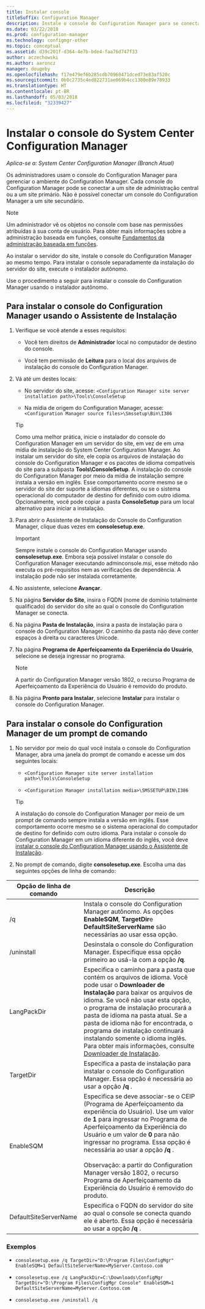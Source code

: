 ```yaml
---
title: Instalar console
titleSuffix: Configuration Manager
description: Instale o console do Configuration Manager para se conectar a um site de administração central ou um site primário.
ms.date: 03/22/2018
ms.prod: configuration-manager
ms.technology: configmgr-other
ms.topic: conceptual
ms.assetid: d39c201f-d364-4e7b-bde4-faa76d747f33
author: aczechowski
ms.author: aaroncz
manager: dougeby
ms.openlocfilehash: f17e479ef6b285cdb70960471dced73e83af520c
ms.sourcegitcommit: 0b0c2735c4ed822731ae069b4cc1380e89e78933
ms.translationtype: HT
ms.contentlocale: pt-BR
ms.lasthandoff: 05/03/2018
ms.locfileid: "32339427"
---
```

# <a name="install-the-system-center-configuration-manager-console"></a>Instalar o console do System Center Configuration Manager

*Aplica-se a: System Center Configuration Manager (Branch Atual)*

Os administradores usam o console do Configuration Manager para gerenciar o ambiente do Configuration Manager. Cada console do Configuration Manager pode se conectar a um site de administração central ou a um site primário. Não é possível conectar um console do Configuration Manager a um site secundário.

> [!NOTE]  
>  Um administrador vê os objetos no console com base nas permissões atribuídas à sua conta de usuário. Para obter mais informações sobre a administração baseada em funções, consulte [Fundamentos da administração baseada em funções](../../../../core/understand/fundamentals-of-role-based-administration.md).  

 Ao instalar o servidor do site, instale o console do Configuration Manager ao mesmo tempo. Para instalar o console separadamente da instalação do servidor do site, execute o instalador autônomo.  

 Use o procedimento a seguir para instalar o console do Configuration Manager usando o instalador autônomo.  

## <a name="to-install-the-configuration-manager-console-by-using-the-setup-wizard"></a>Para instalar o console do Configuration Manager usando o Assistente de Instalação  

1.  Verifique se você atende a esses requisitos:  

    -  Você tem direitos de **Administrador** local no computador de destino do console.  

    -   Você tem permissão de **Leitura** para o local dos arquivos de instalação do console do Configuration Manager.  

2.  Vá até um destes locais:  

    -   No servidor do site, acesse: `<Configuration Manager site server installation path>\Tools\ConsoleSetup`  

    -   Na mídia de origem do Configuration Manager, acesse: `<Configuration Manager source files>\Smssetup\Bin\I386`  

    > [!TIP]  
    >  Como uma melhor prática, inicie o instalador do console do Configuration Manager em um servidor do site, em vez de em uma mídia de instalação do System Center Configuration Manager. Ao instalar um servidor do site, ele copia os arquivos de instalação do console do Configuration Manager e os pacotes de idioma compatíveis do site para a subpasta **Tools\ConsoleSetup**. A instalação do console do Configuration Manager por meio da mídia de instalação sempre instala a versão em inglês. Esse comportamento ocorre mesmo se o servidor do site der suporte a idiomas diferentes, ou se o sistema operacional do computador de destino for definido com outro idioma. Opcionalmente, você pode copiar a pasta **ConsoleSetup** para um local alternativo para iniciar a instalação.

3.  Para abrir o Assistente de Instalação do Console do Configuration Manager, clique duas vezes em **consolesetup.exe**.  

    > [!IMPORTANT]  
    >  Sempre instale o console do Configuration Manager usando **consolesetup.exe**. Embora seja possível instalar o console do Configuration Manager executando adminconsole.msi, esse método não executa os pré-requisitos nem as verificações de dependência. A instalação pode não ser instalada corretamente.  

4.  No assistente, selecione **Avançar**.  

5.  Na página **Servidor do Site**, insira o FQDN (nome de domínio totalmente qualificado) do servidor do site ao qual o console do Configuration Manager se conecta.  

6.  Na página **Pasta de Instalação**, insira a pasta de instalação para o console do Configuration Manager. O caminho da pasta não deve conter espaços à direita ou caracteres Unicode.  

7.  Na página **Programa de Aperfeiçoamento da Experiência do Usuário**, selecione se deseja ingressar no programa.  
    > [!Note]  
    > A partir do Configuration Manager versão 1802, o recurso Programa de Aperfeiçoamento da Experiência do Usuário é removido do produto.

8.  Na página **Pronto para Instalar**, selecione **Instalar** para instalar o console do Configuration Manager.  



## <a name="to-install-the-configuration-manager-console-from-a-command-prompt"></a>Para instalar o console do Configuration Manager de um prompt de comando  

1.  No servidor por meio do qual você instala o console do Configuration Manager, abra uma janela do prompt de comando e acesse um dos seguintes locais:  

    -   `<Configuration Manager site server installation path>\Tools\ConsoleSetup`  

    -   `<Configuration Manager installation media>\SMSSETUP\BIN\I386`  

    > [!TIP]  
    >  A instalação do console do Configuration Manager por meio de um prompt de comando sempre instala a versão em inglês. Esse comportamento ocorre mesmo se o sistema operacional do computador de destino for definido com outro idioma. Para instalar o console do Configuration Manager em um idioma diferente do inglês, você deve [instalar o console do Configuration Manager usando o Assistente de Instalação](#to-install-the-configuration-manager-console-by-using-the-setup-wizard).  

2.  No prompt de comando, digite **consolesetup.exe**. Escolha uma das seguintes opções de linha de comando:  

|  Opção de linha de comando     | Descrição     |
  |-------------|-------------|
  |/q|Instala o console do Configuration Manager autônomo. As opções **EnableSQM**, **TargetDir**e **DefaultSiteServerName** são necessárias ao usar essa opção.|  
  |/uninstall|Desinstala o console do Configuration Manager. Especifique essa opção primeiro ao usá-la com a opção **/q**.|  
  |LangPackDir|Especifica o caminho para a pasta que contém os arquivos de idioma. Você pode usar o **Downloader de Instalação** para baixar os arquivos de idioma. Se você não usar esta opção, o programa de instalação procurará a pasta de idioma na pasta atual. Se a pasta de idioma não for encontrada, o programa de instalação continuará instalando somente o idioma inglês. Para obter mais informações, consulte [Downloader de Instalação](setup-downloader.md).|  
  |TargetDir|Especifica a pasta de instalação para instalar o console do Configuration Manager. Essa opção é necessária ao usar a opção **/q** .|  
  |EnableSQM|Especifica se deve associar-se o CEIP (Programa de Aperfeiçoamento da experiência do Usuário). Use um valor de **1** para ingressar no Programa de Aperfeiçoamento da Experiência do Usuário e um valor de **0** para não ingressar no programa. Essa opção é necessária ao usar a opção **/q** .</br></br>Observação: a partir do Configuration Manager versão 1802, o recurso Programa de Aperfeiçoamento da Experiência do Usuário é removido do produto.|  
  |DefaultSiteServerName|Especifica o FQDN do servidor do site ao qual o console se conecta quando ele é aberto. Essa opção é necessária ao usar a opção **/q** .|  


  ### <a name="examples"></a>Exemplos

  -  `consolesetup.exe /q TargetDir="D:\Program Files\ConfigMgr" EnableSQM=1 DefaultSiteServerName=MyServer.Contoso.com`  

  -  `consolesetup.exe /q LangPackDir=C:\Downloads\ConfigMgr TargetDir="D:\Program Files\ConfigMgr Console" EnableSQM=1 DefaultSiteServerName=MyServer.Contoso.com`  

  -  `consolesetup.exe /uninstall /q`  
